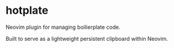 # hotplate

Neovim plugin for managing boilierplate code.

Built to serve as a lightweight persistent clipboard within Neovim.
